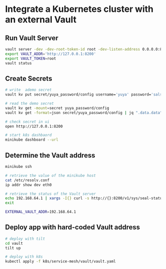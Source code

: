 # Integrate a Kubernetes cluster with an external Vault

## Run Vault Server
```bash
vault server -dev -dev-root-token-id root -dev-listen-address 0.0.0.0:8200
export VAULT_ADDR='http://127.0.0.1:8200'
export VAULT_TOKEN=root
vault status
```

## Create Secrets
```bash
# write  ademo secret
vault kv put secret/yuya_password/config username='yuya' password='salsa'

# read the demo secret
vault kv get -mount=secret yuya_password/config
vault kv get -format=json secret/yuya_password/config | jq ".data.data"

# check secret in ui
open http://127.0.0.1:8200

# start k8s dashbaord 
minikube dashboard --url
```

## Determine the Vault address
```bash
minikube ssh

# retrieve the value of the minikube host 
cat /etc/resolv.conf
ip addr show dev eth0

# retrieve the status of the Vault server
echo 192.168.64.1 | xargs -I{} curl -s http://{}:8200/v1/sys/seal-status
exit

EXTERNAL_VAULT_ADDR=192.168.64.1
```

## Deploy app with hard-coded Vault address

```bash
# deploy with tilt
cd vault
tilt up

# deploy with k8s
kubectl apply -f k8s/service-mesh/vault/vault.yaml
```